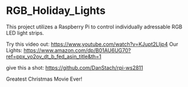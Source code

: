 # RGB_Holiday_Lights

This project utilizes a Raspberry Pi to control individually adressable RGB LED light strips.

Try this video out: https://www.youtube.com/watch?v=KJupt2LIjp4
Our Lights: https://www.amazon.com/dp/B01AU6UG70?ref=ppx_yo2ov_dt_b_fed_asin_title&th=1

give this a shot: 
https://github.com/DanStach/rpi-ws2811

Greatest Christmas Movie Ever!
